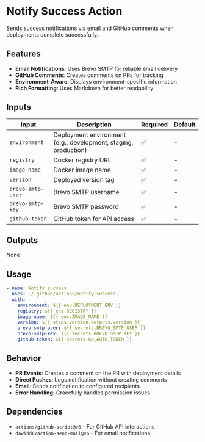 # Notify Success Action

Sends success notifications via email and GitHub comments when deployments complete successfully.

## Features

- **Email Notifications**: Uses Brevo SMTP for reliable email delivery
- **GitHub Comments**: Creates comments on PRs for tracking
- **Environment-Aware**: Displays environment-specific information
- **Rich Formatting**: Uses Markdown for better readability

## Inputs

| Input | Description | Required | Default |
|-------|-------------|----------|---------|
| `environment` | Deployment environment (e.g., development, staging, production) | ✅ | - |
| `registry` | Docker registry URL | ✅ | - |
| `image-name` | Docker image name | ✅ | - |
| `version` | Deployed version tag | ✅ | - |
| `brevo-smtp-user` | Brevo SMTP username | ✅ | - |
| `brevo-smtp-key` | Brevo SMTP password | ✅ | - |
| `github-token` | GitHub token for API access | ✅ | - |

## Outputs

None

## Usage

```yaml
- name: Notify success
  uses: ./.github/actions/notify-success
  with:
    environment: ${{ env.DEPLOYMENT_ENV }}
    registry: ${{ env.REGISTRY }}
    image-name: ${{ env.IMAGE_NAME }}
    version: ${{ steps.version.outputs.version }}
    brevo-smtp-user: ${{ secrets.BREVO_SMTP_USER }}
    brevo-smtp-key: ${{ secrets.BREVO_SMTP_KEY }}
    github-token: ${{ secrets.GH_AUTH_TOKEN }}
```

## Behavior

- **PR Events**: Creates a comment on the PR with deployment details
- **Direct Pushes**: Logs notification without creating comments
- **Email**: Sends notification to configured recipients
- **Error Handling**: Gracefully handles permission issues

## Dependencies

- `actions/github-script@v6` - For GitHub API interactions
- `dawidd6/action-send-mail@v6` - For email notifications
